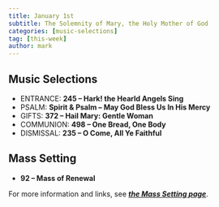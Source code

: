 ```yaml
---
title: January 1st 
subtitle: The Solemnity of Mary, the Holy Mother of God
categories: [music-selections]
tag: [this-week]
author: mark
---
```


## Music Selections

- ENTRANCE: **245 – Hark! the Hearld Angels Sing**
- PSALM: **Spirit & Psalm – May God Bless Us In His Mercy**
- GIFTS: **372 – Hail Mary: Gentle Woman**
- COMMUNION: **498 – One Bread, One Body**
- DISMISSAL: **235 – O Come, All Ye Faithful**

## Mass Setting

- **92 – Mass of Renewal**

For more information and links, see _**[the Mass Setting page](/mass-setting/)**_.
